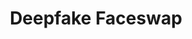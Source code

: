 ---
title: Deepfake Faceswap
emoji: 💻
colorFrom: green
colorTo: red
sdk: gradio
sdk_version: 3.35.2
app_file: app.py
pinned: true
license: apache-2.0
---